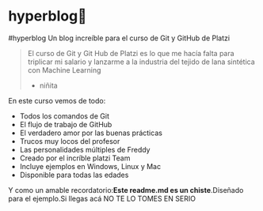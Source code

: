 # hyperblog💚
#hyperblog
Un blog increíble para el curso de Git y GitHub de Platzi
>El curso de Git y Git Hub de Platzi es lo que me hacía falta para triplicar mi salario y lanzarme a la industria del tejido de lana sintética con Machine Learning
> - niñita

En este curso vemos de todo:
* Todos los comandos de Git
* El flujo de trabajo de GitHub
* El verdadero amor por las buenas prácticas
* Trucos muy locos del profesor
* Las personalidades múltiples de Freddy
* Creado por el incríble platzi Team
* Incluye ejemplos en Windows, Linux y Mac
* Disponible para todas las edades


Y como un amable recordatorio:**Este readme.md es un chiste**.Diseñado para el ejemplo.Si llegas acá NO TE LO TOMES EN SERIO
